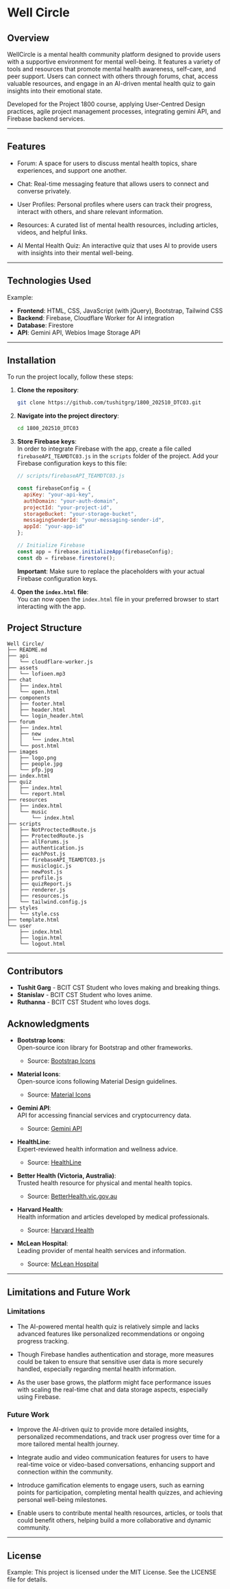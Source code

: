 
# Well Circle

## Overview
WellCircle is a mental health community platform designed to provide users with a supportive environment for mental well-being. It features a variety of tools and resources that promote mental health awareness, self-care, and peer support. Users can connect with others through forums, chat, access valuable resources, and engage in an AI-driven mental health quiz to gain insights into their emotional state.

Developed for the Project 1800 course, applying User-Centred Design practices, agile project management processes, integrating gemini API, and Firebase backend services.

---

## Features

- Forum: A space for users to discuss mental health topics, share experiences, and support one another.

- Chat: Real-time messaging feature that allows users to connect and converse privately.

- User Profiles: Personal profiles where users can track their progress, interact with others, and share relevant information.

- Resources: A curated list of mental health resources, including articles, videos, and helpful links.

- AI Mental Health Quiz: An interactive quiz that uses AI to provide users with insights into their mental well-being.

---

## Technologies Used

Example:
- **Frontend**: HTML, CSS, JavaScript (with jQuery), Bootstrap, Tailwind CSS
- **Backend**: Firebase, Cloudflare Worker for AI integration
- **Database**: Firestore
- **API**: Gemini API, Webios Image Storage API

---


## Installation

To run the project locally, follow these steps:

1. **Clone the repository**:

   ```bash
   git clone https://github.com/tushitgrg/1800_202510_DTC03.git
   ```

2. **Navigate into the project directory**:

   ```bash
   cd 1800_202510_DTC03
   ```

3. **Store Firebase keys**:  
   In order to integrate Firebase with the app, create a file called `firebaseAPI_TEAMDTC03.js` in the `scripts` folder of the project. Add your Firebase configuration keys to this file:

   ```js
   // scripts/firebaseAPI_TEAMDTC03.js

   const firebaseConfig = {
     apiKey: "your-api-key",
     authDomain: "your-auth-domain",
     projectId: "your-project-id",
     storageBucket: "your-storage-bucket",
     messagingSenderId: "your-messaging-sender-id",
     appId: "your-app-id"
   };

   // Initialize Firebase
   const app = firebase.initializeApp(firebaseConfig);
   const db = firebase.firestore();
   ```

   **Important**: Make sure to replace the placeholders with your actual Firebase configuration keys.

4. **Open the `index.html` file**:  
   You can now open the `index.html` file in your preferred browser to start interacting with the app.

## Project Structure


```
Well Circle/
├── README.md
├── api
│   └── cloudflare-worker.js
├── assets
│   └── lofioen.mp3
├── chat
│   ├── index.html
│   └── open.html
├── components
│   ├── footer.html
│   ├── header.html
│   └── login_header.html
├── forum
│   ├── index.html
│   ├── new
│   │   └── index.html
│   └── post.html
├── images
│   ├── logo.png
│   ├── people.jpg
│   └── pfp.jpg
├── index.html
├── quiz
│   ├── index.html
│   └── report.html
├── resources
│   ├── index.html
│   └── music
│       └── index.html
├── scripts
│   ├── NotProctectedRoute.js
│   ├── ProtectedRoute.js
│   ├── allForums.js
│   ├── authentication.js
│   ├── eachPost.js
│   ├── firebaseAPI_TEAMDTC03.js
│   ├── musiclogic.js
│   ├── newPost.js
│   ├── profile.js
│   ├── quizReport.js
│   ├── renderer.js
│   ├── resources.js
│   └── tailwind.config.js
├── styles
│   └── style.css
├── template.html
└── user
    ├── index.html
    ├── login.html
    └── logout.html
```

---

## Contributors
- **Tushit Garg** - BCIT CST Student who loves making and breaking things.
- **Stanislav** - BCIT CST Student who loves anime.
- **Ruthanna** - BCIT CST Student who loves dogs.




## Acknowledgments

- **Bootstrap Icons**:  
   Open-source icon library for Bootstrap and other frameworks.  
   - Source: [Bootstrap Icons](https://icons.getbootstrap.com/)

- **Material Icons**:  
   Open-source icons following Material Design guidelines.  
   - Source: [Material Icons](https://material.io/resources/icons/)

- **Gemini API**:  
   API for accessing financial services and cryptocurrency data.  
   - Source: [Gemini API](https://docs.gemini.com/)

- **HealthLine**:  
   Expert-reviewed health information and wellness advice.  
   - Source: [HealthLine](https://www.healthline.com/)

- **Better Health (Victoria, Australia)**:  
   Trusted health resource for physical and mental health topics.  
   - Source: [BetterHealth.vic.gov.au](https://www.betterhealth.vic.gov.au/)

- **Harvard Health**:  
   Health information and articles developed by medical professionals.  
   - Source: [Harvard Health](https://www.health.harvard.edu/)

- **McLean Hospital**:  
   Leading provider of mental health services and information.  
   - Source: [McLean Hospital](https://www.mcleanhospital.org/)

---

## Limitations and Future Work
### Limitations

- The AI-powered mental health quiz is relatively simple and lacks advanced features like personalized recommendations or ongoing progress tracking.

- Though Firebase handles authentication and storage, more measures could be taken to ensure that sensitive user data is more securely handled, especially regarding mental health information.

- As the user base grows, the platform might face performance issues with scaling the real-time chat and data storage aspects, especially using Firebase.


### Future Work

- Improve the AI-driven quiz to provide more detailed insights, personalized recommendations, and track user progress over time for a more tailored mental health journey.

- Integrate audio and video communication features for users to have real-time voice or video-based conversations, enhancing support and connection within the community.

- Introduce gamification elements to engage users, such as earning points for participation, completing mental health quizzes, and achieving personal well-being milestones.


- Enable users to contribute mental health resources, articles, or tools that could benefit others, helping build a more collaborative and dynamic community.


---

## License

Example:
This project is licensed under the MIT License. See the LICENSE file for details.
